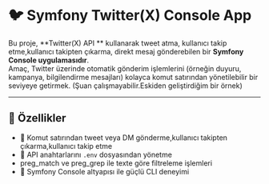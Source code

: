 # 🐦 Symfony Twitter(X) Console App

Bu proje, **Twitter(X) API ** kullanarak tweet atma, kullanıcı takip etme,kullanıcı takipten çıkarma, direkt mesaj  gönderebilen  bir **Symfony Console uygulamasıdır**.  
Amaç, Twitter üzerinde otomatik gönderim işlemlerini (örneğin duyuru, kampanya, bilgilendirme mesajları) kolayca komut satırından yönetilebilir bir seviyeye getirmek.
(Şuan çalışmayabilir.Eskiden geliştirdiğim bir örnek)

---

## 🚀 Özellikler
  
- 💬 Komut satırından tweet veya DM gönderme,kullanıcı takipten çıkarma,kullanıcı takip etme
- 🔐 API anahtarlarını `.env` dosyasından yönetme
- preg_match ve preg_grep ile texte göre filtreleme işlemleri
- 🧱 Symfony Console altyapısı ile güçlü CLI deneyimi


